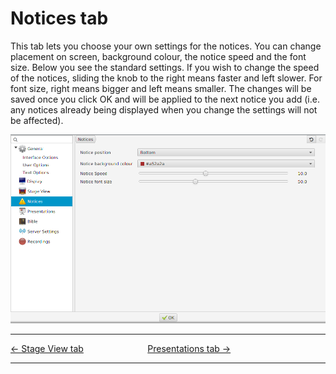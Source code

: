 # Notices tab

This tab lets you choose your own settings for the notices. You can
change placement on screen, background colour, the notice speed and the
font size. Below you see the standard settings. If you wish to change
the speed of the notices, sliding the knob to the right means faster and
left slower. For font size, right means bigger and left means smaller.
The changes will be saved once you click OK and will be applied to the
next notice you add (i.e. any notices already being displayed when you
change the settings will not be affected).

![](Notices_tab.png)

-----



[← Stage View tab](Stage_View_tab "Stage View tab")
&nbsp;&nbsp;&nbsp;&nbsp;&nbsp;&nbsp;&nbsp;&nbsp;&nbsp;&nbsp;&nbsp;&nbsp;&nbsp;&nbsp;&nbsp;&nbsp;&nbsp;&nbsp;&nbsp;&nbsp;&nbsp;&nbsp;&nbsp;&nbsp; [Presentations tab
→](Presentations_tab "Presentations tab")

---
